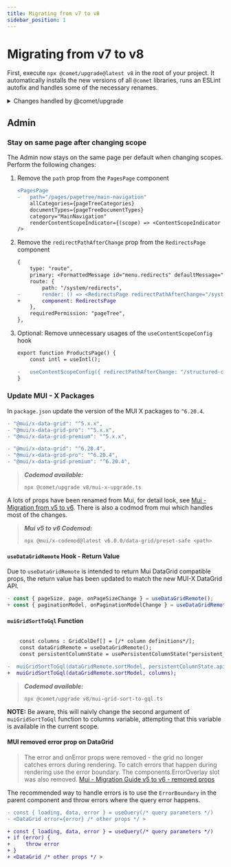 ```yaml
---
title: Migrating from v7 to v8
sidebar_position: 1
---
```


# Migrating from v7 to v8

First, execute `npx @comet/upgrade@latest v8` in the root of your project.
It automatically installs the new versions of all `@comet` libraries, runs an ESLint autofix and handles some of the necessary renames.

<details>

<summary>Changes handled by @comet/upgrade</summary>

-   Upgrade MUI packages to v6
-   Run MUI codemods
-   Upgrade MUI-X packages to v6

</details>

## Admin

### Stay on same page after changing scope

The Admin now stays on the same page per default when changing scopes.
Perform the following changes:

1.  Remove the `path` prop from the `PagesPage` component

    ```diff title="admin/src/common/MasterMenu.tsx"
    <PagesPage
    -   path="/pages/pagetree/main-navigation"
        allCategories={pageTreeCategories}
        documentTypes={pageTreeDocumentTypes}
        category="MainNavigation"
        renderContentScopeIndicator={(scope) => <ContentScopeIndicator scope={scope} />}
    />
    ```

2.  Remove the `redirectPathAfterChange` prop from the `RedirectsPage` component

    ```diff title="admin/src/common/MasterMenu.tsx"
    {
        type: "route",
        primary: <FormattedMessage id="menu.redirects" defaultMessage="Redirects" />,
        route: {
            path: "/system/redirects",
    -       render: () => <RedirectsPage redirectPathAfterChange="/system/redirects" />,
    +       component: RedirectsPage
        },
        requiredPermission: "pageTree",
    },
    ```

3.  Optional: Remove unnecessary usages of the `useContentScopeConfig` hook

    ```diff
    export function ProductsPage() {
        const intl = useIntl();

    -   useContentScopeConfig({ redirectPathAfterChange: "/structured-content/products" });
    }
    ```

### Update MUI - X Packages

In `package.json` update the version of the MUI X packages to `^6.20.4`.

```diff
- "@mui/x-data-grid": "^5.x.x",
- "@mui/x-data-grid-pro": "^5.x.x",
- "@mui/x-data-grid-premium": "^5.x.x",

- "@mui/x-data-grid": "^6.20.4",
- "@mui/x-data-grid-pro": "^6.20.4",
- "@mui/x-data-grid-premium": "^6.20.4",
```

> **_Codemod available:_**
>
> ```
> npx @comet/upgrade v8/mui-x-upgrade.ts
> ```

A lots of props have been renamed from Mui, for detail look, see [Mui - Migration from v5 to v6](https://mui.com/x/migration/migration-data-grid-v5). There is also a codmod from mui which handles most of the changes.

> **_Mui v5 to v6 Codemod:_**
>
> ```
> npx @mui/x-codemod@latest v6.0.0/data-grid/preset-safe <path>
> ```

#### `useDataGridRemote` Hook - Return Value

Due to `useDataGridRemote` is intended to return Mui DataGrid compatible props, the return value has been updated to match the new MUI-X DataGrid API.

```typescript
- const { pageSize, page, onPageSizeChange } = useDataGridRemote();
+ const { paginationModel, onPaginationModelChange } = useDataGridRemote(); // paginationModel is an object with pageSize, page and onPageSizeChange
```

#### `muiGridSortToGql` Function

```diff

    const columns : GridColDef[] = [/* column definitions*/];
    const dataGridRemote = useDataGridRemote();
    const persistentColumnState = usePersistentColumnState("persistent_column_state");

-  muiGridSortToGql(dataGridRemote.sortModel, persistentColumnState.apiRef);
+  muiGridSortToGql(dataGridRemote.sortModel, columns);
```

> **_Codemod available:_**
>
> ```
> npx @comet/upgrade v8/mui-grid-sort-to-gql.ts
> ```

**NOTE:** Be aware, this will naivly change the second argument of `muiGridSortToGql` function to columns variable, attempting that this variable is available in the current scope.

#### MUI removed error prop on DataGrid

> The error and onError props were removed - the grid no longer catches errors during rendering. To catch errors that happen during rendering use the error boundary. The components.ErrorOverlay slot was also removed.
> [Mui - Migration Guide v5 to v6 - removed props](https://mui.com/x/migration/migration-data-grid-v5/#removed-props)

The recommended way to handle errors is to use the `ErrorBoundary` in the parent component and throw errors where the query error happens.

```diff
- const { loading, data, error } = useQuery(/* query parameters */)
- <DataGrid error={error} /* other props */ >

+ const { loading, data, error } = useQuery(/* query parameters */)
+ if (error) {
+     throw error
+ }
+ <DataGrid /* other props */ >
```
